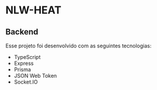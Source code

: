 # NLW-HEAT
## Backend

Esse projeto foi desenvolvido com as seguintes tecnologias:

- TypeScript
- Express
- Prisma
- JSON Web Token
- Socket.IO
